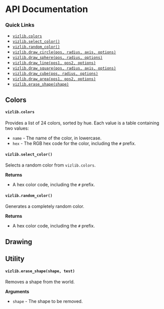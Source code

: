 # API Documentation

### Quick Links

- [`vizlib.colors`](#vizlibcolors)
- [`vizlib.select_color()`](#vizlibselect_color)
- [`vizlib.random_color()`](#vizlibrandom_color)
- [`vizlib.draw_circle(pos, radius, axis, options)`](#vizlibdraw_circle)
- [`vizlib.draw_sphere(pos, radius, options)`](#vizlibdraw_sphere)
- [`vizlib.draw_line(pos1, pos2, options)`](#vizlibdraw_line)
- [`vizlib.draw_square(pos, radius, axis, options)`](#vizlibcolorsdraw_square)
- [`vizlib.draw_cube(pos, radius, options)`](#vizlibdraw_cube)
- [`vizlib.draw_area(pos1, pos2, options)`](#vizlibdraw_area)
- [`vizlib.erase_shape(shape)`](#vizliberase_shapeshape)

## Colors

#### **`vizlib.colors`**

Provides a list of 24 colors, sorted by hue. Each value is a table containing two values:
- `name` - The name of the color, in lowercase.
- `hex` - The RGB hex code for the color, including the `#` prefix.

#### **`vizlib.select_color()`**

Selects a random color from `vizlib.colors`.

**Returns**
- A hex color code, including the `#` prefix.

#### **`vizlib.random_color()`**

Generates a completely random color.

**Returns**
- A hex color code, including the `#` prefix.


## Drawing

## Utility

#### **`vizlib.erase_shape(shape, test)`**

Removes a shape from the world.

**Arguments**
- `shape` - The shape to be removed.
